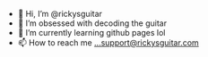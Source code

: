 - 👋 Hi, I’m @rickysguitar 
- 👀 I’m obsessed with decoding the guitar
- 🌱 I’m currently learning github pages lol
- 📫 How to reach me ...support@rickysguitar.com

<!---
rickysguitar/rickysguitar is a ✨ special ✨ repository because its `README.md` (this file) appears on your GitHub profile.
You can click the Preview link to take a look at your changes.
--->
